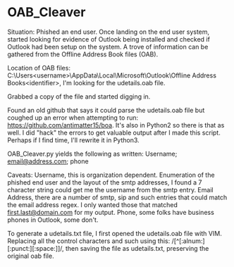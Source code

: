# OAB_Cleaver

Situation:
  Phished an end user. Once landing on the end user system, started looking for evidence of Outlook being installed and checked if Outlook had been setup on the system. A trove of information can be gathered from the Offline Address Book files (OAB). 
  
  Location of OAB files: C:\Users\<username>\AppData\Local\Microsoft\Outlook\Offline Address Books\<identifier>\, I'm looking for the udetails.oab file.

Grabbed a copy of the file and started digging in.

Found an old github that says it could parse the udetails.oab file but coughed up an error when attempting to run: https://github.com/antimatter15/boa. It's also in Python2 so there is that as well. I did "hack" the errors to get valuable output after I made this script. Perhaps if I find time, I'll rewrite it in Python3.

OAB_Cleaver.py yields the following as written:
Username; email@address.com; phone

Caveats:
  Username, this is organization dependent. Enumeration of the phished end user and the layout of the smtp addresses, I found a 7 character string could get me the username from the smtp entry.
  Email Address, there are a number of smtp, sip and such entries that could match the email address regex. I only wanted those that matched first.last@domain.com for my output.
  Phone, some folks have business phones in Outlook, some don't.

To generate a udetails.txt file, I first opened the udetails.oab file with VIM. Replacing all the control characters and such using this: /[^[:alnum:][:punct:][:space:]]/, then saving the file as udetails.txt, preserving the original oab file.

